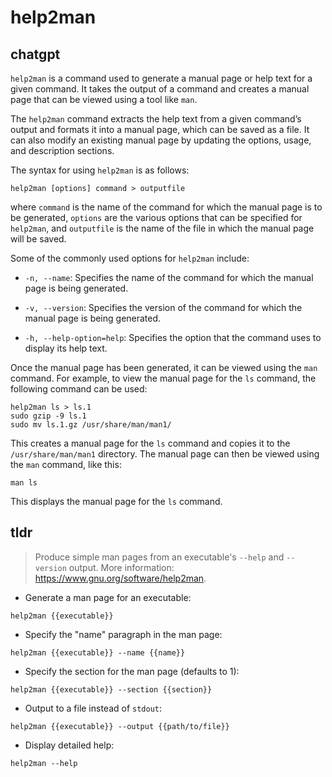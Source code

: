 # help2man 
## chatgpt 
`help2man` is a command used to generate a manual page or help text for a given command. It takes the output of a command and creates a manual page that can be viewed using a tool like `man`.

The `help2man` command extracts the help text from a given command’s output and formats it into a manual page, which can be saved as a file. It can also modify an existing manual page by updating the options, usage, and description sections.

The syntax for using `help2man` is as follows:

```
help2man [options] command > outputfile
```

where `command` is the name of the command for which the manual page is to be generated, `options` are the various options that can be specified for `help2man`, and `outputfile` is the name of the file in which the manual page will be saved.

Some of the commonly used options for `help2man` include:

- `-n, --name`: Specifies the name of the command for which the manual page is being generated.

- `-v, --version`: Specifies the version of the command for which the manual page is being generated.

- `-h, --help-option=help`: Specifies the option that the command uses to display its help text.

Once the manual page has been generated, it can be viewed using the `man` command. For example, to view the manual page for the `ls` command, the following command can be used:

```
help2man ls > ls.1
sudo gzip -9 ls.1
sudo mv ls.1.gz /usr/share/man/man1/
```

This creates a manual page for the `ls` command and copies it to the `/usr/share/man/man1` directory. The manual page can then be viewed using the `man` command, like this:

```
man ls
```

This displays the manual page for the `ls` command. 

## tldr 
 
> Produce simple man pages from an executable's `--help` and `--version` output.
> More information: <https://www.gnu.org/software/help2man>.

- Generate a man page for an executable:

`help2man {{executable}}`

- Specify the "name" paragraph in the man page:

`help2man {{executable}} --name {{name}}`

- Specify the section for the man page (defaults to 1):

`help2man {{executable}} --section {{section}}`

- Output to a file instead of `stdout`:

`help2man {{executable}} --output {{path/to/file}}`

- Display detailed help:

`help2man --help`
